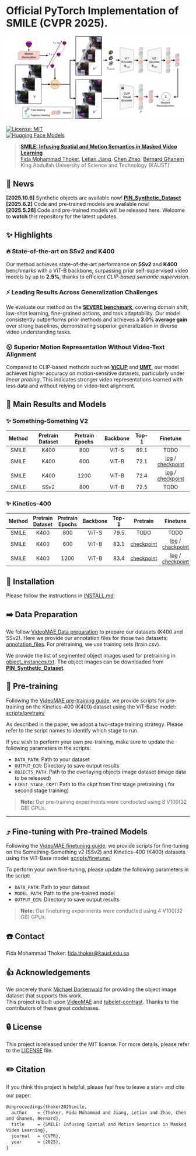 # Official PyTorch Implementation of SMILE (CVPR 2025).

![SMILE Framework](figs/smile.jpg)

[![License: MIT](https://img.shields.io/badge/License-MIT-yellow.svg)](https://opensource.org/licenses/MIT)<br>
[![Hugging Face Models](https://img.shields.io/badge/%F0%9F%A4%97%20Hugging%20Face-Models-blue)](https://huggingface.co/fmthoker/SMILE/tree/main/SMILE_MODELS)


> [**SMILE: Infusing Spatial and Motion Semantics in Masked Video Learning**](https://huggingface.co/datasets/mdorkenw/PIN_Synthetic_Dataset)<br>
> [Fida Mohammad Thoker](https://fmthoker.github.io/), [Letian Jiang](https://tonnew5418.github.io/), [Chen Zhao](https://zhao-chen.com/), [Bernard Ghanem](https://cemse.kaust.edu.sa/profiles/bernard-ghanem)<br>King Abdullah University of Science and Technology (KAUST)

## 📰 News
**[2025.10.6]**  Synthetic objects are available now! [**PIN_Synthetic_Dataset**](https://huggingface.co/datasets/mdorkenw/PIN_Synthetic_Dataset)<br>
**[2025.6.2]**  Code and pre-trained models are available now! <br>
**[2025.5.28]** Code and pre-trained models will be released here. Welcome to **watch** this repository for the latest updates.

## ✨ Highlights

### 🔥 State-of-the-art on SSv2 and K400

Our method achieves state-of-the-art performance on **SSv2** and **K400** benchmarks with a ViT-B backbone, surpassing prior self-supervised video models by up to **2.5%**, thanks to efficient *CLIP-based semantic supervision*.

### ⚡️ Leading Results Across Generalization Challenges

We evaluate our method on the [**SEVERE benchmark**](https://bpiyush.github.io/SEVERE-website/), covering domain shift, low-shot learning, fine-grained actions, and task adaptability. Our model consistently outperforms prior methods and achieves a **3.0% average gain** over strong baselines, demonstrating superior generalization in diverse video understanding tasks.

### 😮 Superior Motion Representation Without Video-Text Alignment

Compared to CLIP-based methods such as [**ViCLIP**](https://github.com/OpenGVLab/InternVideo/tree/main/Data/InternVid) and [**UMT**](https://github.com/OpenGVLab/unmasked_teacher), our model achieves higher accuracy on motion-sensitive datasets, particularly under *linear probing*. This indicates stronger video representations learned with less data and without relying on video-text alignment.

## 🚀 Main Results and Models

### ✨ Something-Something V2

|  Method  | Pretrain Dataset | Pretrain Epochs | Backbone | Top-1 | Finetune |
| :------: | :--------------: | :-------------: | :------: | :---: | :------: |
|   SMILE  |       K400       |       800       |   ViT-S  |  69.1 |   TODO   |
|   SMILE  |       K400       |       600       |   ViT-B  |  72.1 | [log](https://huggingface.co/fmthoker/SMILE/resolve/main/SMILE_MODELS/finetune/ssv2/VIT_B_600_EPOCHS/log.txt) / [checkpoint](https://huggingface.co/fmthoker/SMILE/resolve/main/SMILE_MODELS/finetune/ssv2/VIT_B_600_EPOCHS/ssv2_finetuned_after_k400_pretraining_first_stage_300_epochs_2nd_stage_300_epochs.pth) |
|   SMILE  |       K400       |       1200      |   ViT-B  |  72.4 | [log](https://huggingface.co/fmthoker/SMILE/resolve/main/SMILE_MODELS/finetune/ssv2/VIT_B_1200_EPOCHS/log.txt) / [checkpoint](https://huggingface.co/fmthoker/SMILE/resolve/main/SMILE_MODELS/finetune/ssv2/VIT_B_1200_EPOCHS/ssv2_finetuned_after_k400_pretraining_first_stage_800_epochs_2nd_stage_400_epochs.pth)
|   SMILE  |       SSv2       |       800       |   ViT-B  |  72.5 |   TODO   |

### ✨ Kinetics-400

|  Method  | Pretrain Dataset | Pretrain Epochs | Backbone | Top-1 | Pretrain | Finetune |
| :------: | :--------------: | :-------------: | :------: | :---: | :------: | :------: |
|   SMILE  |       K400       |       800       |   ViT-S  |  79.5 |   TODO   |   TODO   |
|   SMILE  |       K400       |       600       |   ViT-B  |  83.1 | [checkpoint](https://huggingface.co/fmthoker/SMILE/resolve/main/SMILE_MODELS/pretrain/k400_pretraining_first_stage_300_epochs_2nd_stage_300_epochs.pth) | [log](https://huggingface.co/fmthoker/SMILE/resolve/main/SMILE_MODELS/finetune/k400/VIT_B_600_EPOCHS/log.txt) / [checkpoint](https://huggingface.co/fmthoker/SMILE/resolve/main/SMILE_MODELS/finetune/k400/VIT_B_600_EPOCHS/k400_finetuned_after_k400_pretraining_first_stage_300_epochs_2nd_stage_300_epochs.pth) |
|   SMILE  |       K400       |       1200      |   ViT-B  |  83.4 | [checkpoint](https://huggingface.co/fmthoker/SMILE/resolve/main/SMILE_MODELS/pretrain/k400_pretraining_first_stage_800_epochs_2nd_stage_400_epochs.pth) | [log](https://huggingface.co/fmthoker/SMILE/resolve/main/SMILE_MODELS/finetune/k400/VIT_B_1200_EPOCHS/log.txt) / [checkpoint](https://huggingface.co/fmthoker/SMILE/resolve/main/SMILE_MODELS/finetune/k400/VIT_B_1200_EPOCHS/k400_finetuned_after_k400_pretraining_first_stage_800_epochs_2nd_stage_400_epochs.pth) |

## 🔨 Installation

Please follow the instructions in [INSTALL.md](INSTALL.md).

## ➡️ Data Preparation

We follow [VideoMAE Data preparation](https://github.com/MCG-NJU/VideoMAE/blob/main/DATASET.md) to prepare our datasets (K400 and SSv2). Here we provide our annotation files for those two datasets: [annotation_files](annotation_files). For pretraining, we use training sets (train.csv).

We provide the list of segmented object images  used for pretraining in [object_instances.txt](annotation_files/object_instances.txt). The object images can be downloaded from  [**PIN_Synthetic_Dataset**](https://huggingface.co/datasets/mdorkenw/PIN_Synthetic_Dataset).


## 🔄 Pre-training

Following the [VideoMAE pre-training guide](https://github.com/MCG-NJU/VideoMAE/blob/main/PRETRAIN.md), we provide scripts for pre-training on the Kinetics-400 (K400) dataset using the ViT-Base model:  [scripts/pretrain/](./scripts/pretrain/)

As described in the paper, we adopt a two-stage training strategy. Please refer to the script names to identify which stage to run.

If you wish to perform your own pre-training, make sure to update the following parameters in the scripts:

- `DATA_PATH`: Path to your dataset  
- `OUTPUT_DIR`: Directory to save output results  
- `OBJECTS_PATH`: Path to the overlaying objects image dataset   (image data to be released)
- `FIRST_STAGE_CKPT`: Path to the ckpt from first stage pretraining ( for second stage training)

> **Note:** Our pre-training experiments were conducted using 8 V100(32 GB) GPUs.
---

## ⤴️ Fine-tuning with Pre-trained Models

Following the [VideoMAE finetuning guide](https://github.com/MCG-NJU/VideoMAE/blob/main/FINETUNE.md), we provide scripts for fine-tuning on the Something-Something v2 (SSv2) and Kinetics-400 (K400) datasets using the ViT-Base model:  [scripts/finetune/](./scripts/finetune)


To perform your own fine-tuning, please update the following parameters in the script:

- `DATA_PATH`: Path to your dataset  
- `MODEL_PATH`: Path to the pre-trained model  
- `OUTPUT_DIR`: Directory to save output results  

> **Note:** Our finetuning experiments were conducted using 4 V100(32 GB) GPUs.

## ☎️ Contact 

Fida Mohammad Thoker: fida.thoker@kaust.edu.sa

## 👍 Acknowledgements

We sincerely thank [Michael Dorkenwald](https://mdorkenwald.com/) for providing the object image dataset that supports this work.<br>
This project is built upon [VideoMAE](https://github.com/MCG-NJU/VideoMAE) and [tubelet-contrast](https://github.com/fmthoker/tubelet-contrast). Thanks to the contributors of these great codebases.

## 🔒 License

This project is released under the MIT license. For more details, please refer to the [LICENSE](https://github.com/fmthoker/SMILE/blob/main/LICENSE) file.

## ✏️ Citation

If you think this project is helpful, please feel free to leave a star⭐️ and cite our paper:

```
@inproceedings{thoker2025smile,
  author    = {Thoker, Fida Mohammad and Jiang, Letian and Zhao, Chen and Ghanem, Bernard},
  title     = {SMILE: Infusing Spatial and Motion Semantics in Masked Video Learning},
  journal   = {CVPR},
  year      = {2025},
}
```
